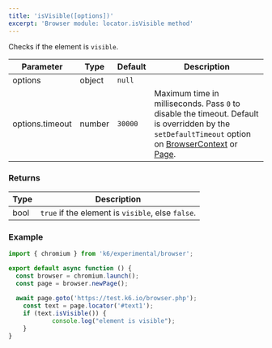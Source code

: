 ```yaml
---
title: 'isVisible([options])'
excerpt: 'Browser module: locator.isVisible method'
---
```


Checks if the element is `visible`.

<TableWithNestedRows>

| Parameter       | Type   | Default | Description                                                                                                                                                                                                                           |
|-----------------|--------|---------|---------------------------------------------------------------------------------------------------------------------------------------------------------------------------------------------------------------------------------------|
| options         | object | `null`  |                                                                                                                                                                                                                      |
| options.timeout | number | `30000` | Maximum time in milliseconds. Pass `0` to disable the timeout. Default is overridden by the `setDefaultTimeout` option on [BrowserContext](/javascript-api/xk6-browser/api/browsercontext/) or [Page](/javascript-api/xk6-browser/api/page/). |

</TableWithNestedRows>

### Returns

| Type | Description                                       |
|------|---------------------------------------------------|
| bool | `true` if the element is `visible`, else `false`. |

### Example

<CodeGroup labels={[]}>

```javascript
import { chromium } from 'k6/experimental/browser';

export default async function () {
  const browser = chromium.launch();
  const page = browser.newPage();
  
  await page.goto('https://test.k6.io/browser.php');
	const text = page.locator('#text1');
	if (text.isVisible()) {
			console.log("element is visible");
	}
}
```

</CodeGroup>
